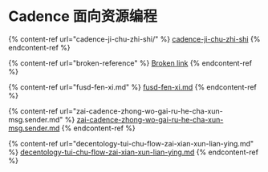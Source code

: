 # Cadence 面向资源编程

{% content-ref url="cadence-ji-chu-zhi-shi/" %}
[cadence-ji-chu-zhi-shi](cadence-ji-chu-zhi-shi/)
{% endcontent-ref %}

{% content-ref url="broken-reference" %}
[Broken link](broken-reference)
{% endcontent-ref %}

{% content-ref url="fusd-fen-xi.md" %}
[fusd-fen-xi.md](fusd-fen-xi.md)
{% endcontent-ref %}

{% content-ref url="zai-cadence-zhong-wo-gai-ru-he-cha-xun-msg.sender.md" %}
[zai-cadence-zhong-wo-gai-ru-he-cha-xun-msg.sender.md](zai-cadence-zhong-wo-gai-ru-he-cha-xun-msg.sender.md)
{% endcontent-ref %}

{% content-ref url="decentology-tui-chu-flow-zai-xian-xun-lian-ying.md" %}
[decentology-tui-chu-flow-zai-xian-xun-lian-ying.md](decentology-tui-chu-flow-zai-xian-xun-lian-ying.md)
{% endcontent-ref %}

